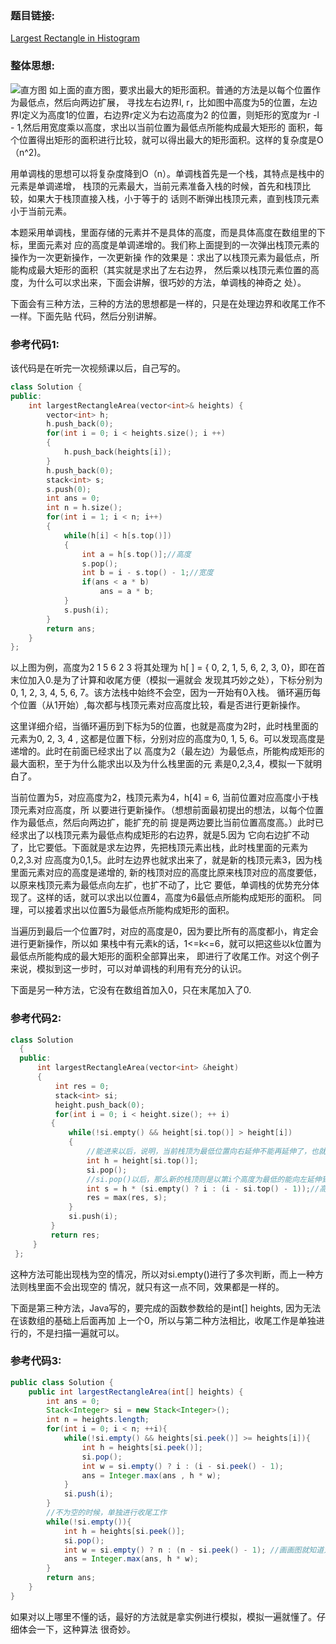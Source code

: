 ### 题目链接:
[Largest Rectangle in Histogram][1]


### 整体思想:
![直方图][2]
如上面的直方图，要求出最大的矩形面积。普通的方法是以每个位置作为最低点，然后向两边扩展，
寻找左右边界l, r，比如图中高度为5的位置，左边界l定义为高度1的位置，右边界r定义为右边高度为2
的位置，则矩形的宽度为r -l - 1,然后用宽度乘以高度，求出以当前位置为最低点所能构成最大矩形的
面积，每个位置得出矩形的面积进行比较，就可以得出最大的矩形面积。这样的复杂度是O（n^2)。

用单调栈的思想可以将复杂度降到O（n）。单调栈首先是一个栈，其特点是栈中的元素是单调递增，
栈顶的元素最大，当前元素准备入栈的时候，首先和栈顶比较，如果大于栈顶直接入栈，小于等于的
话则不断弹出栈顶元素，直到栈顶元素小于当前元素。

本题采用单调栈，里面存储的元素并不是具体的高度，而是具体高度在数组里的下标，里面元素对
应的高度是单调递增的。我们称上面提到的一次弹出栈顶元素的操作为一次更新操作，一次更新操
作的效果是：求出了以栈顶元素为最低点，所能构成最大矩形的面积（其实就是求出了左右边界，
然后乘以栈顶元素位置的高度，为什么可以求出来，下面会讲解，很巧妙的方法，单调栈的神奇之
处）。

下面会有三种方法，三种的方法的思想都是一样的，只是在处理边界和收尾工作不一样。下面先贴
代码，然后分别讲解。


### 参考代码1:
该代码是在听完一次视频课以后，自己写的。
```cpp
class Solution {
public:
    int largestRectangleArea(vector<int>& heights) {
        vector<int> h;
        h.push_back(0);
        for(int i = 0; i < heights.size(); i ++)
        {
            h.push_back(heights[i]);
        }
        h.push_back(0);
        stack<int> s;
        s.push(0);
        int ans = 0;
        int n = h.size();
        for(int i = 1; i < n; i++)
        {
            while(h[i] < h[s.top()])
            {
                int a = h[s.top()];//高度
                s.pop();
                int b = i - s.top() - 1;//宽度
                if(ans < a * b)
                    ans = a * b;
            }
            s.push(i);
        }
        return ans;
    }
};

```
以上图为例，高度为2 1 5 6 2 3
将其处理为 h[ ] = { 0, 2, 1, 5, 6, 2, 3, 0}，即在首末位加入0.是为了计算和收尾方便（模拟一遍就会
发现其巧妙之处），下标分别为0, 1, 2, 3, 4, 5, 6, 7。该方法栈中始终不会空，因为一开始有0入栈。
循环遍历每个位置（从1开始）,每次都与栈顶元素对应高度比较，看是否进行更新操作。

这里详细介绍，当循环遍历到下标为5的位置，也就是高度为2时，此时栈里面的元素为0, 2, 3, 4 ,
这都是位置下标，分别对应的高度为0, 1, 5, 6。可以发现高度是递增的。此时在前面已经求出了以
高度为2（最左边）为最低点，所能构成矩形的最大面积，至于为什么能求出以及为什么栈里面的元
素是0,2,3,4，模拟一下就明白了。

当前位置为5，对应高度为2，栈顶元素为4，h[4] = 6, 当前位置对应高度小于栈顶元素对应高度，所
以要进行更新操作。（想想前面最初提出的想法，以每个位置作为最低点，然后向两边扩，能扩充的前
提是两边要比当前位置高度高。）此时已经求出了以栈顶元素为最低点构成矩形的右边界，就是5.因为
它向右边扩不动了，比它要低。下面就是求左边界，先把栈顶元素出栈，此时栈里面的元素为0,2,3.对
应高度为0,1,5。此时左边界也就求出来了，就是新的栈顶元素3，因为栈里面元素对应的高度是递增的,
新的栈顶对应的高度比原来栈顶对应的高度要低，以原来栈顶元素为最低点向左扩，也扩不动了，比它
要低，单调栈的优势充分体现了。这样的话，就可以求出以位置4，高度为6最低点所能构成矩形的面积。
同理，可以接着求出以位置5为最低点所能构成矩形的面积。

当遍历到最后一个位置7时，对应的高度是0，因为要比所有的高度都小，肯定会进行更新操作，所以如
果栈中有元素k的话，1<=k<=6，就可以把这些以k位置为最低点所能构成的最大矩形的面积全部算出来，
即进行了收尾工作。对这个例子来说，模拟到这一步时，可以对单调栈的利用有充分的认识。

下面是另一种方法，它没有在数组首加入0，只在末尾加入了0.
### 参考代码2:
```cpp
class Solution
  {
  public:
      int largestRectangleArea(vector<int> &height)
      {
          int res = 0;
          stack<int> si;
          height.push_back(0);
          for(int i = 0; i < height.size(); ++ i)
         {
             while(!si.empty() && height[si.top()] > height[i])
             {
                 //能进来以后，说明，当前栈顶为最低位置向右延伸不能再延伸了，也就是右边界就是i
                 int h = height[si.top()];
                 si.pop();
                 //si.pop()以后，那么新的栈顶则是以第i个高度为最低的能向左延伸到的左边界
                 int s = h * (si.empty() ? i : (i - si.top() - 1));//高度*宽度就是长方形的面积
                 res = max(res, s);
             }
             si.push(i);
         }
         return res;
     }
 };
```
这种方法可能出现栈为空的情况，所以对si.empty()进行了多次判断，而上一种方法则栈里面不会出现空的
情况，就只有这一点不同，效果都是一样的。

下面是第三种方法，Java写的，要完成的函数参数给的是int[] heights, 因为无法在该数组的基础上后面再加
上一个0，所以与第二种方法相比，收尾工作是单独进行的，不是扫描一遍就可以。
### 参考代码3:
```java
public class Solution {
    public int largestRectangleArea(int[] heights) {
        int ans = 0;
        Stack<Integer> si = new Stack<Integer>();
        int n = heights.length;
        for(int i = 0; i < n; ++i){
        	while(!si.empty() && heights[si.peek()] >= heights[i]){
        		int h = heights[si.peek()];
        		si.pop();
        		int w = si.empty() ? i : (i - si.peek() - 1);
        		ans = Integer.max(ans , h * w);
        	}
        	si.push(i);
        }
        //不为空的时候，单独进行收尾工作
        while(!si.empty()){
        	int h = heights[si.peek()];
        	si.pop();
        	int w = si.empty() ? n : (n - si.peek() - 1); //画画图就知道为什么了
        	ans = Integer.max(ans, h * w);
        }
        return ans;
    }
}
```
如果对以上哪里不懂的话，最好的方法就是拿实例进行模拟，模拟一遍就懂了。仔细体会一下，这种算法
很奇妙。



  [1]:https://leetcode.com/problems/largest-rectangle-in-histogram/
  [2]: ./images/2016-09-17_131421.JPG